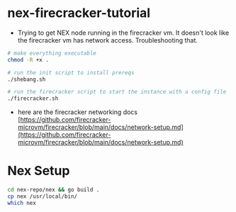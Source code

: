 # nex-firecracker-tutorial

- Trying to get NEX node running in the firecracker vm. It doesn't look like the firecracker vm has network access. Troubleshooting that. 

```bash
# make everything executable
chmod -R +x .

# run the init script to install prereqs
./shebang.sh

# run the firecracker script to start the instance with a config file
./firecracker.sh

```

- here are the firecracker networking docs
[https://github.com/firecracker-microvm/firecracker/blob/main/docs/network-setup.md](https://github.com/firecracker-microvm/firecracker/blob/main/docs/network-setup.md)


# Nex Setup

```bash
cd nex-repo/nex && go build .
cp nex /usr/local/bin/
which nex

```